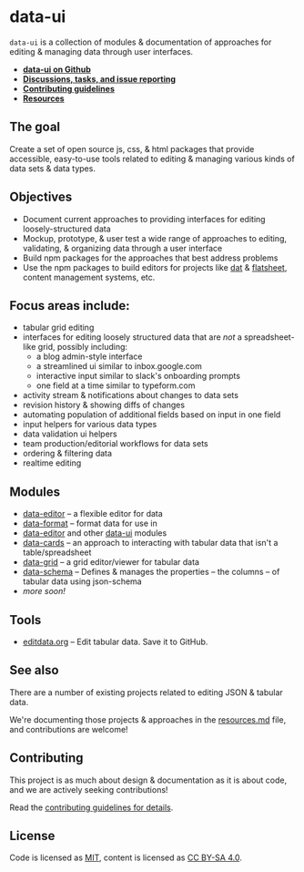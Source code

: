 # data-ui

`data-ui` is a collection of modules & documentation of approaches for editing & managing data through user interfaces.

- **[data-ui on Github](http://github.com/sethvincent/data-ui)**
- **[Discussions, tasks, and issue reporting](http://github.com/sethvincent/data-ui/issues)**
- **[Contributing guidelines](CONTRIBUTING.md)**
- **[Resources](resources.md)**

## The goal

Create a set of open source js, css, & html packages that provide accessible, easy-to-use tools related to editing & managing various kinds of data sets & data types.

## Objectives

- Document current approaches to providing interfaces for editing loosely-structured data
- Mockup, prototype, & user test a wide range of approaches to editing, validating, & organizing data through a user interface
- Build npm packages for the approaches that best address problems
- Use the npm packages to build editors for projects like [dat](http://github.com/maxogden/dat) & [flatsheet](http://github.com/flatsheet), content management systems, etc.

## Focus areas include:

- tabular grid editing
- interfaces for editing loosely structured data that are _not_ a spreadsheet-like grid, possibly including:
  - a blog admin-style interface
  - a streamlined ui similar to inbox.google.com
  - interactive input similar to slack's onboarding prompts
  - one field at a time similar to typeform.com
- activity stream & notifications about changes to data sets
- revision history & showing diffs of changes
- automating population of additional fields based on input in one field
- input helpers for various data types
- data validation ui helpers
- team production/editorial workflows for data sets
- ordering & filtering data
- realtime editing

## Modules
- [data-editor](http://github.com/editdata/data-editor) – a flexible editor for data
- [data-format](http://github.com/editdata/data-format) – format data for use in 
- [data-editor](https://github.com/editdata/data-editor) and other [data-ui](https://github.com/editdata/data-ui) modules
- [data-cards](http://github.com/sethvincent/data-cards) – an approach to interacting with tabular data that isn't a table/spreadsheet
- [data-grid](http://github.com/sethvincent/data-grid) – a grid editor/viewer for tabular data
- [data-schema](http://github.com/sethvincent/data-schema) – Defines & manages the properties – the columns – of tabular data using json-schema
- _more soon!_

## Tools
- [editdata.org](http://editdata.org) – Edit tabular data. Save it to GitHub.


## See also

There are a number of existing projects related to editing JSON & tabular data.

We're documenting those projects & approaches in the [resources.md](resources.md) file, and contributions are welcome!

## Contributing

This project is as much about design & documentation as it is about code, and we are actively seeking contributions!

Read the [contributing guidelines for details](CONTRIBUTING.md).

## License

Code is licensed as [MIT](LICENSE.md), content is licensed as [CC BY-SA 4.0](https://creativecommons.org/licenses/by-sa/4.0/).
